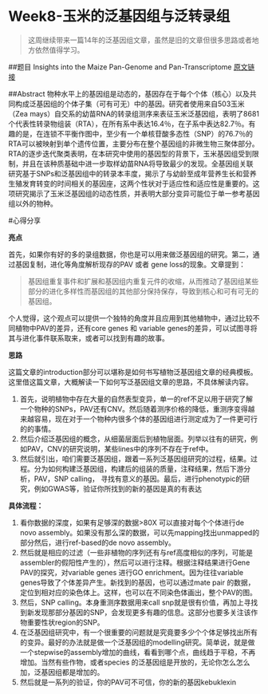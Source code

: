 # Week8-玉米的泛基因组与泛转录组

> 这周继续带来一篇14年的泛基因组文章，虽然是旧的文章但很多思路或者地方依然值得学习。

##题目
Insights into the Maize Pan-Genome and Pan-Transcriptome
[原文链接][1]

##Abstract
物种水平上的基因组是动态的，基因存在于每个个体（核心）以及共同构成泛基因组的个体子集（可有可无）中的基因。研究者使用来自503玉米（Zea mays）自交系的幼苗RNA的转录组测序来表征玉米泛基因组，表明了8681个代表性转录物组装（RTA），在所有系中表达16.4％，在子系中表达82.7％。有趣的是，在连锁不平衡作图中，至少有一个单核苷酸多态性（SNP）的76.7％的RTA可以被映射到单个遗传位置，主要分布在整个基因组的非微生物三聚体部分。RTA的逐步迭代聚类表明，在本研究中使用的基因型的背景下，玉米基因组受到限制，并且在该种质基础中进一步取样幼苗RNA将导致最少的发现。全基因组关联研究基于SNPs和泛基因组中的转录本丰度，揭示了与幼龄至成年营养生长和营养生殖发育转变的时间相关的基因座，这两个性状对于适应性和适应性是重要的。这项研究揭示了玉米泛基因组的动态性质，并表明大部分变异可能位于单一参考基因组以外的物种。

#心得分享

**亮点**

首先，如果你有好的多的录组数据，你也是可以用来做泛基因组的研究。第二，通过基因复制，进化等角度解析现存的PAV 或者 gene loss的现象。文章提到：

> 基因组重复事件和扩展和基因组内重复元件的收缩，从而推动了基因组某些部分的进化多样性而基因组的其他部分保持保存，导致到核心和可有可无的基因组。

个人觉得，这个观点可以提供一个独特的角度并且应用到其他植物中，通过比较不同植物中PAV的差异，还有core genes 和 variable genes的差异，可以试图寻将其与进化事件联系取来，或者可以找到有趣的故事。

**思路**

这篇文章的introduction部分可以堪称是如何书写植物泛基因组文章的经典模板。这里借这篇文章，大概解读一下如何写泛基因组文章的思路，不具体解读内容。

 1. 首先，说明植物中存在大量的自然表型变异，单一的ref不足以用于研究了解一个物种的SNPs，PAV还有CNV。然后随着测序价格的降低，重测序变得越来越容易，现在对于一个物种内很多个体的基因组进行测定成为了一件更可行的的事情。
 2. 然后介绍泛基因组的概念，从细菌层面后到植物层面。列举以往有的研究，例如PAV，CNV的研究说明，某些lines中的序列不存在于ref中。
 3. 然后就引出，咱们需要泛基因组，跟着一系列泛基因组研究的过程，结果。过程。分为如何构建泛基因组，构建后的组装的质量，注释结果，然后下游分析，PAV，SNP calling， 寻找有意义的基因。最后，进行phenotypic的研究，例如GWAS等，验证你所找到的新的基因是真的有表达

**具体流程：**

 1. 看你数据的深度，如果有足够深的数据>80X 可以直接对每个个体进行de novo assembly。如果没有那么深的数据，可以先mapping找出unmapped的部分然后，进行ref-based的de novo assembly。
 2. 然后就是相应的过滤（一些非植物的序列还有与ref高度相似的序列，可能是assembler的假阳性产生的），然后可以进行注释。根据注释结果进行Gene PAV的探究，对variable genes 进行GO enrichment。因为往往variable genes导致了个体差异产生。新找到的基因，也可以通过mate pair 的数据，定位到相对应的染色体上。这样，也可以在不同染色体画出，整个PAV的图。
 3. 然后，SNP calling。本身重测序数据用来call snp就是很有价值，再加上寻找到新发现那部分基因的SNP，会发现更多有趣的信息。这部分也要多关注该作物重要性状region的SNP。
 4. 在泛基因组研究中，有一个很重要的问题就是究竟要多少个个体足够找出所有的变异。最好的办法就是做一个泛基因组的modelling研究。简单说，就是做一个stepwise的assembly增加的曲线，看看到哪个点，曲线趋于平稳，不再增加。当然有些作物，或者species 的泛基因组是开放的，无论你怎么怎么加，泛基因组都是增加的。
 5. 然后就是一系列的验证，你的PAV可不可信，你的新的基因kebuklexin

 


   [1]: http://www.plantcell.org/content/26/1/121